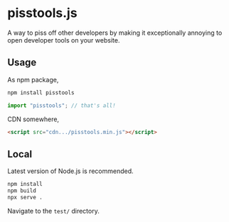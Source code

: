 # pisstools.js

A way to piss off other developers by making it exceptionally annoying to open developer tools on your website.

## Usage

As npm package,

```bash
npm install pisstools
```

```javascript
import "pisstools"; // that's all!
```

CDN somewhere,

```html
<script src="cdn.../pisstools.min.js"></script>
```

## Local

Latest version of Node.js is recommended.

```bash
npm install
npm build
npx serve .
```

Navigate to the `test/` directory.
